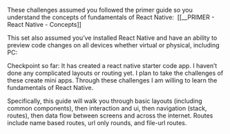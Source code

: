 
These challenges assumed you followed the primer guide so you understand the concepts of fundamentals of React Native: 
[[__PRIMER - React Native - Concepts]]


This set also assumed you’ve installed React Native and have an ability to preview code changes on all devices whether virtual or physical, including PC:


  
Checkpoint so far: It has created a react native starter code app. I haven’t done any complicated layouts or routing yet. I plan to take the challenges of these create mini apps. Through these challenges I am willing to learn the fundamentals of React Native.

Specifically, this guide will walk you through basic layouts (including common components), then interaction and ui, then navigation (stack, routes), then data flow between screens and across the internet. Routes include name based routes, url only rounds, and file-url routes.